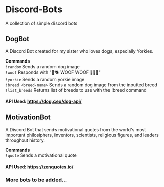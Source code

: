 # Discord-Bots
A collection of simple discord bots

## DogBot
A Discord Bot created for my sister who loves dogs, especially Yorkies.

**Commands**\
`!random` Sends a random dog image\
`!woof` Responds with "🐩🐕 WOOF WOOF 🦮🐕‍🦺"\
`!yorkie` Sends a random yorkie image\
`!breed <breed-name>` Sends a random dog image from the inputted breed\
`!list_breeds` Returns list of breeds to use with the !breed <breed-name> command

#### API Used: https://dog.ceo/dog-api/
  
## MotivationBot
A Discord Bot that sends motivational quotes from the world's most important philosiphers, inventors, scientists, religious figures, and leaders throughout history.

**Commands**\
`!quote` Sends a motivational quote

#### API Used: https://zenquotes.io/

### More bots to be added...
